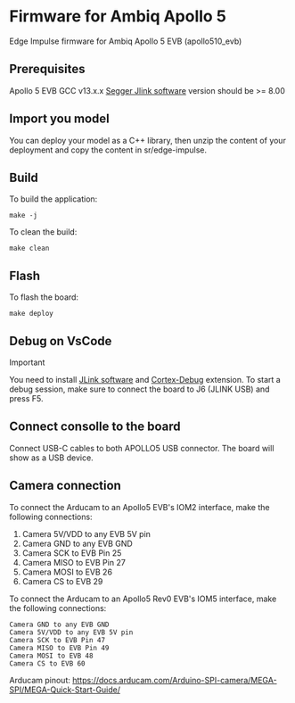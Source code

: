 # Firmware for Ambiq Apollo 5

Edge Impulse firmware for Ambiq Apollo 5 EVB (apollo510_evb)

## Prerequisites
Apollo 5 EVB
GCC v13.x.x
[Segger Jlink software](https://www.segger.com/downloads/jlink/) version should be >= 8.00

## Import you model
You can deploy your model as a C++ library, then unzip the content of your deployment and copy the content in sr/edge-impulse.

## Build

To build the application:
```
make -j
```

To clean the build:
```
make clean
```

## Flash
To flash the board:
```
make deploy
```

## Debug on VsCode
> [!IMPORTANT]
> You need to install [JLink software](https://www.segger.com/downloads/jlink/) and [Cortex-Debug](https://marketplace.visualstudio.com/items?itemName=marus25.cortex-debug) extension.
To start a debug session, make sure to connect the board to J6 (JLINK USB) and press F5.

## Connect consolle to the board
Connect USB-C cables to both APOLLO5 USB connector.
The board will show as a USB device.

## Camera connection

To connect the Arducam to an Apollo5 EVB's IOM2 interface, make the following connections:

1. Camera 5V/VDD to any EVB 5V pin
2. Camera GND to any EVB GND
3. Camera SCK to EVB Pin 25
4. Camera MISO to EVB Pin 27
5. Camera MOSI to EVB 26
6. Camera CS to EVB 29

To connect the Arducam to an Apollo5 Rev0 EVB's IOM5 interface, make the following connections:

    Camera GND to any EVB GND
    Camera 5V/VDD to any EVB 5V pin
    Camera SCK to EVB Pin 47
    Camera MISO to EVB Pin 49
    Camera MOSI to EVB 48
    Camera CS to EVB 60

Arducam pinout: https://docs.arducam.com/Arduino-SPI-camera/MEGA-SPI/MEGA-Quick-Start-Guide/